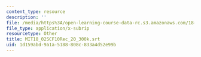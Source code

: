 ```yaml
---
content_type: resource
description: ''
file: /media/https%3A/open-learning-course-data-rc.s3.amazonaws.com/18-02sc-multivariable-calculus-fall-2010/1d159abd9a1a5188808c833a4d52e99b_MIT18_02SCF10Rec_20_300k.vtt
file_type: application/x-subrip
resourcetype: Other
title: MIT18_02SCF10Rec_20_300k.srt
uid: 1d159abd-9a1a-5188-808c-833a4d52e99b
---
```

